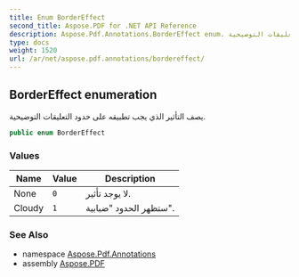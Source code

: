 ```yaml
---
title: Enum BorderEffect
second_title: Aspose.PDF for .NET API Reference
description: Aspose.Pdf.Annotations.BorderEffect enum. يصف التأثير الذي يجب تطبيقه على حدود التعليقات التوضيحية
type: docs
weight: 1520
url: /ar/net/aspose.pdf.annotations/bordereffect/
---
```

## BorderEffect enumeration

يصف التأثير الذي يجب تطبيقه على حدود التعليقات التوضيحية.

```csharp
public enum BorderEffect
```

### Values

| Name | Value | Description |
| --- | --- | --- |
| None | `0` | لا يوجد تأثير. |
| Cloudy | `1` | ستظهر الحدود "ضبابية". |

### See Also

* namespace [Aspose.Pdf.Annotations](../../aspose.pdf.annotations/)
* assembly [Aspose.PDF](../../)